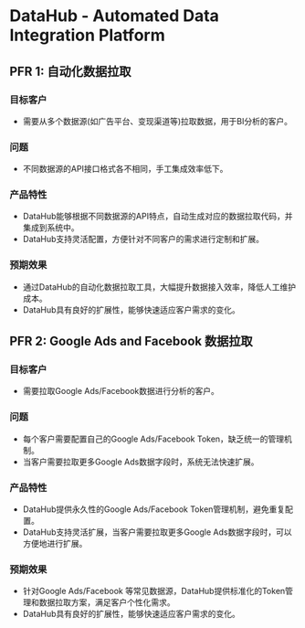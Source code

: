 
# DataHub - Automated Data Integration Platform

## PFR 1: 自动化数据拉取

### 目标客户
- 需要从多个数据源(如广告平台、变现渠道等)拉取数据，用于BI分析的客户。

### 问题
- 不同数据源的API接口格式各不相同，手工集成效率低下。

### 产品特性
- DataHub能够根据不同数据源的API特点，自动生成对应的数据拉取代码，并集成到系统中。
- DataHub支持灵活配置，方便针对不同客户的需求进行定制和扩展。

### 预期效果
- 通过DataHub的自动化数据拉取工具，大幅提升数据接入效率，降低人工维护成本。
- DataHub具有良好的扩展性，能够快速适应客户需求的变化。

## PFR 2: Google Ads and Facebook 数据拉取

### 目标客户
- 需要拉取Google Ads/Facebook数据进行分析的客户。

### 问题
- 每个客户需要配置自己的Google Ads/Facebook Token，缺乏统一的管理机制。
- 当客户需要拉取更多Google Ads数据字段时，系统无法快速扩展。

### 产品特性
- DataHub提供永久性的Google Ads/Facebook Token管理机制，避免重复配置。
- DataHub支持灵活扩展，当客户需要拉取更多Google Ads数据字段时，可以方便地进行扩展。

### 预期效果
- 针对Google Ads/Facebook 等常见数据源，DataHub提供标准化的Token管理和数据拉取方案，满足客户个性化需求。
- DataHub具有良好的扩展性，能够快速适应客户需求的变化。